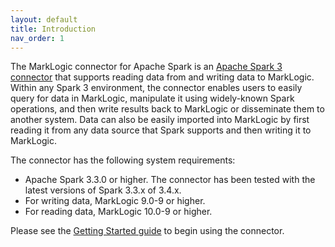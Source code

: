 ```yaml
---
layout: default
title: Introduction
nav_order: 1
---
```


The MarkLogic connector for Apache Spark is an [Apache Spark 3 connector](https://spark.apache.org/docs/latest/) that supports
reading data from and writing data to MarkLogic. Within any Spark 3 environment, the connector enables users to easily 
query for data in MarkLogic, manipulate it using widely-known Spark operations, and then write results back to 
MarkLogic or disseminate them to another system. Data can also be easily imported into MarkLogic by first reading it 
from any data source that Spark supports and then writing it to MarkLogic.

The connector has the following system requirements:

* Apache Spark 3.3.0 or higher. The connector has been tested with the latest versions of Spark 3.3.x of 3.4.x.
* For writing data, MarkLogic 9.0-9 or higher.
* For reading data, MarkLogic 10.0-9 or higher.

Please see the [Getting Started guide](getting-started/getting-started.md) to begin using the connector. 
